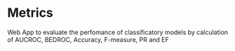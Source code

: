 # Metrics
Web App to evaluate the perfomance of classificatory models by calculation of AUCROC, BEDROC, Accuracy, F-measure, PR and EF
